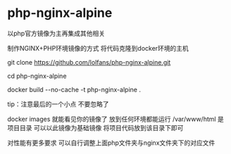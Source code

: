 # php-nginx-alpine

以php官方镜像为主再集成其他相关

制作NGINX+PHP环境镜像的方式 将代码克隆到docker环境的主机

git clone https://github.com/lolfans/php-nginx-alpine.git


cd php-nginx-alpine

docker build --no-cache -t php-nginx-alpine .


tip：注意最后的一个小点 不要忽略了


docker images 就能看见你的镜像了 放到任何环境都能运行 /var/www/html 是项目目录 可以以此镜像为基础镜像 将项目代码放到该目录下即可


对性能有更多要求 可以自行调整上面php文件夹与nginx文件夹下的对应文件

